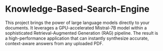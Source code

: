 # Knowledge-Based-Search-Engine
This project brings the power of large language models directly to your documents. It leverages a GPU-accelerated Mistral-7B model within a sophisticated Retrieval-Augmented Generation (RAG) pipeline. The result is a high-performance application that can instantly synthesize accurate, context-aware answers from any uploaded PDF.
